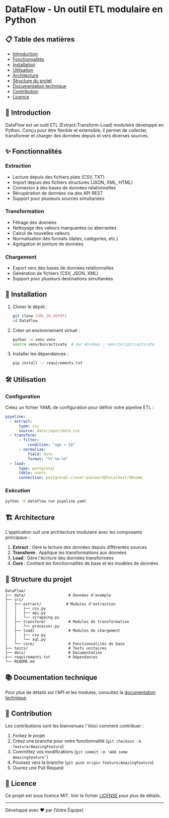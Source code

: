 # DataFlow - Un outil ETL modulaire en Python

## 📋 Table des matières
- [Introduction](#-introduction)
- [Fonctionnalités](#-fonctionnalités)
- [Installation](#-installation)
- [Utilisation](#-utilisation)
- [Architecture](#-architecture)
- [Structure du projet](#-structure-du-projet)
- [Documentation technique](#-documentation-technique)
- [Contribution](#-contribution)
- [Licence](#-licence)

## 🌟 Introduction

DataFlow est un outil ETL (Extract-Transform-Load) modulaire développé en Python. Conçu pour être flexible et extensible, il permet de collecter, transformer et charger des données depuis et vers diverses sources.

## ✨ Fonctionnalités

### Extraction
- Lecture depuis des fichiers plats (CSV, TXT)
- Import depuis des fichiers structurés (JSON, XML, HTML)
- Connexion à des bases de données relationnelles
- Récupération de données via des API REST
- Support pour plusieurs sources simultanées

### Transformation
- Filtrage des données
- Nettoyage des valeurs manquantes ou aberrantes
- Calcul de nouvelles valeurs
- Normalisation des formats (dates, catégories, etc.)
- Agrégation et jointure de données

### Chargement
- Export vers des bases de données relationnelles
- Génération de fichiers (CSV, JSON, XML)
- Support pour plusieurs destinations simultanées

## 🚀 Installation

1. Cloner le dépôt :
   ```bash
   git clone [URL_DU_DEPOT]
   cd DataFlow
   ```

2. Créer un environnement virtuel :
   ```bash
   python -m venv venv
   source venv/bin/activate  # Sur Windows : venv\Scripts\activate
   ```

3. Installer les dépendances :
   ```bash
   pip install -r requirements.txt
   ```

## 🛠️ Utilisation

### Configuration
Créez un fichier YAML de configuration pour définir votre pipeline ETL :

```yaml
pipeline:
  - extract:
      type: csv
      source: data/input/data.csv
  - transform:
      - filter:
          condition: "age > 18"
      - normalize:
          field: date
          format: "%Y-%m-%d"
  - load:
      type: postgresql
      table: users
      connection: postgresql://user:password@localhost/dbname
```

### Exécution

```bash
python -m dataflow run pipeline.yaml
```

## 🏗️ Architecture

L'application suit une architecture modulaire avec les composants principaux :

1. **Extract** : Gère la lecture des données depuis différentes sources
2. **Transform** : Applique les transformations aux données
3. **Load** : Gère l'écriture des données transformées
4. **Core** : Contient les fonctionnalités de base et les modèles de données

## 📁 Structure du projet

```
DataFlow/
├── data/                   # Données d'exemple
├── src/
│   ├── extract/           # Modules d'extraction
│   │   ├── csv.py
│   │   ├── api.py
│   │   └── scrapping.py
│   ├── transform/          # Modules de transformation
│   │   └── processor.py
│   ├── load/               # Modules de chargement
│   │   ├── csv.py
│   │   └── sql.py
│   └── core/               # Fonctionnalités de base
├── tests/                  # Tests unitaires
├── docs/                   # Documentation
├── requirements.txt        # Dépendances
└── README.md
```

## 📚 Documentation technique

Pour plus de détails sur l'API et les modules, consultez la [documentation technique](./docs/).

## 👥 Contribution

Les contributions sont les bienvenues ! Voici comment contribuer :

1. Forkez le projet
2. Créez une branche pour votre fonctionnalité (`git checkout -b feature/AmazingFeature`)
3. Committez vos modifications (`git commit -m 'Add some AmazingFeature'`)
4. Poussez vers la branche (`git push origin feature/AmazingFeature`)
5. Ouvrez une Pull Request

## 📄 Licence

Ce projet est sous licence MIT. Voir le fichier [LICENSE](LICENSE) pour plus de détails.

---

Développé avec ❤️ par [Votre Équipe]
